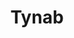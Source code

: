 ---
title: Tynab
github: https://github.com/Tynab
mode: dark
transition: 1s
score: 83.7
archetype:
- Stats and Metrics
---